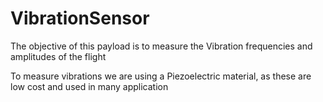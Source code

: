 # VibrationSensor
The objective of this payload is to measure the Vibration frequencies and amplitudes of the flight

To measure vibrations we are using a Piezoelectric material, as these are low cost and used in many application
